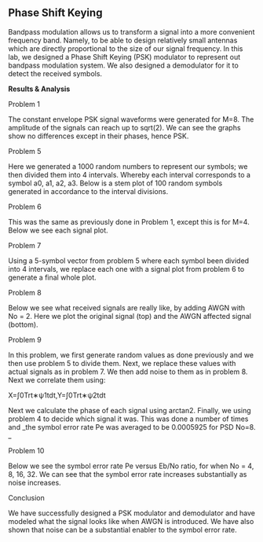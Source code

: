 ## Phase Shift Keying

Bandpass modulation allows us to transform a signal into a more convenient frequency band. Namely, to be able to design relatively small antennas which are directly proportional to the size of our signal frequency. In this lab, we designed a Phase Shift Keying (PSK) modulator to represent out bandpass modulation system. We also designed a demodulator for it to detect the received symbols.

**Results & Analysis**

Problem 1

The constant envelope PSK signal waveforms were generated for M=8. The amplitude of the signals can reach up to sqrt(2). We can see the graphs show no differences except in their phases, hence PSK.

Problem 5

Here we generated a 1000 random numbers to represent our symbols; we then divided them into 4 intervals. Whereby each interval corresponds to a symbol a0, a1, a2, a3. Below is a stem plot of 100 random symbols generated in accordance to the interval divisions.

Problem 6

This was the same as previously done in Problem 1, except this is for M=4. Below we see each signal plot.

Problem 7

Using a 5-symbol vector from problem 5 where each symbol been divided into 4 intervals, we replace each one with a signal plot from problem 6 to generate a final whole plot.

Problem 8

Below we see what received signals are really like, by adding AWGN with No = 2. Here we plot the original signal (top) and the AWGN affected signal (bottom).

Problem 9

In this problem, we first generate random values as done previously and we then use problem 5 to divide them. Next, we replace these values with actual signals as in problem 7. We then add noise to them as in problem 8. Next we correlate them using:

X=∫0Trt∗ψ1tdt,Y=∫0Trt∗ψ2tdt 

Next we calculate the phase of each signal using arctan2. Finally, we using problem 4 to decide which signal it was. This was done a number of times and _the symbol error rate Pe was averaged to be 0.0005925 for PSD No=8. _

Problem 10

Below we see the symbol error rate Pe versus Eb/No ratio, for when No = 4, 8, 16, 32. We can see that the symbol error rate increases substantially as noise increases.

Conclusion

We have successfully designed a PSK modulator and demodulator and have modeled what the signal looks like when AWGN is introduced. We have also shown that noise can be a substantial enabler to the symbol error rate.
